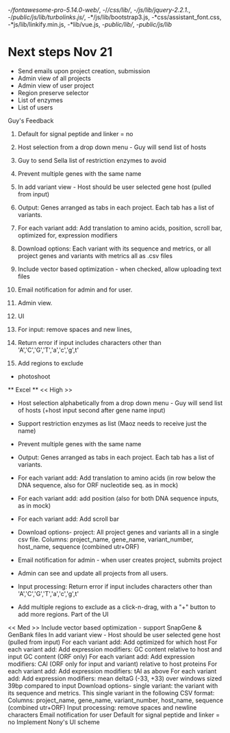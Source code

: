 -*/fontawesome-pro-5.14.0-web/*, -/*/css/lib/*, -*/js/lib/jquery-2.2.1.*, -/*public/js/lib/turbolinks.js/*, -*/js/lib/bootstrap3.js, -*css/assistant_font.css, -*js/lib/linkify.min.js, -*lib/vue.js, -*public/lib/*, -*public/js/lib*

Next steps Nov 21 
=================
* Send emails upon project creation, submission 
* Admin view of all projects 
* Admin view of user project 
* Region preserve selector 
* List of enzymes
* List of users

Guy's Feedback
1. Default for signal peptide and linker = no 
2. Host selection from a drop down menu - Guy will send list of hosts
4. Guy to send Sella list of restriction enzymes to avoid
5. Prevent multiple genes with the same name
6. In add variant view - Host should be user selected gene host (pulled from input)
7. Output: Genes arranged as tabs in each project. Each tab has a list of variants.
8. For each variant add: Add translation to amino acids, position, scroll bar, optimized for, expression modifiers

9. Download options: Each variant with its sequence and metrics, or all project genes and variants with metrics all as .csv files

3. Include vector based optimization - when checked, allow uploading text files

10. Email notification for admin and for user.
11. Admin view.
12. UI
13. For input: remove spaces and new lines,
14. Return error if input includes characters other than 'A','C','G','T','a','c','g',t'
15. Add regions to exclude

- photoshoot

** Excel ** 
<< High >>
* Host selection alphabetically from a drop down menu - Guy will send list of hosts (+host input second after gene name input)
* Support restriction enzymes as list (Maoz needs to receive just the name)
* Prevent multiple genes with the same name
* Output: Genes arranged as tabs in each project. Each tab has a list of variants.
* For each variant add: Add translation to amino acids (in row below the DNA sequence, also for ORF nucleotide seq. as in mock)
* For each variant add: add position (also for both DNA sequence inputs, as in mock)
* For each variant add: Add scroll bar

* Download options- project: All project genes and variants all in a single csv file. 
Columns: project_name, gene_name, variant_number, host_name, sequence (combined utr+ORF)

* Email notification for admin - when user creates project, submits project
* Admin can see and update all projects from all users.
* Input processing: Return error if input includes characters other than 'A','C','G','T','a','c','g',t'
* Add multiple regions to exclude as a click-n-drag, with a "+" button to add more regions. Part of the UI

<< Med >>
Include vector based optimization - support SnapGene & GenBank files
In add variant view - Host should be user selected gene host (pulled from input)
For each variant add: Add optimized for which host
For each variant add: Add expression modifiers: GC content relative to host and input GC content (ORF only)
For each variant add: Add expression modifiers: CAI (ORF only for input and variant) relative to host proteins 
For each variant add: Add expression modifiers: tAI as above
For each variant add: Add expression modifiers: mean deltaG (-33, +33) over windows sized 39bp compared to input
Download options- single variant: the variant with its sequence and metrics. This single variant in the following CSV format:
Columns: project_name, gene_name, variant_number, host_name, sequence (combined utr+ORF)
Input processing: remove spaces and newline characters
 Email notification for user
Default for signal peptide and linker = no
Implement Nony's UI scheme
